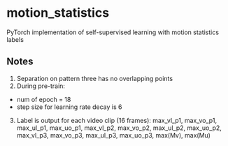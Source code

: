 # motion_statistics
PyTorch implementation of self-supervised learning with motion statistics labels 

## Notes
1. Separation on pattern three has no overlapping points 
2. During pre-train:
- num of epoch = 18 
- step size for learning rate decay is 6 
3. Label is output for each video clip (16 frames):
max_vl_p1, max_vo_p1, max_ul_p1, max_uo_p1, max_vl_p2, max_vo_p2, max_ul_p2, max_uo_p2, max_vl_p3, max_vo_p3, max_ul_p3, max_uo_p3, max(Mv), max(Mu)

